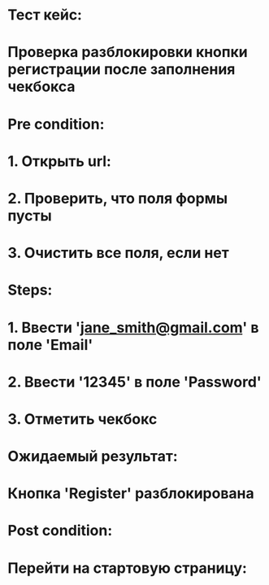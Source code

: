 # Тест кейс:  
# Проверка разблокировки кнопки регистрации после заполнения чекбокса  
# Pre condition:  
# 1. Открыть url:  
# 2. Проверить, что поля формы пусты  
# 3. Очистить все поля, если нет  
# Steps:  
# 1. Ввести 'jane_smith@gmail.com' в поле 'Email'  
# 2. Ввести '12345' в поле 'Password'  
# 3. Отметить чекбокс  
# Ожидаемый результат:  
# Кнопка 'Register' разблокирована  
# Post condition:  
# Перейти на стартовую страницу:  
  